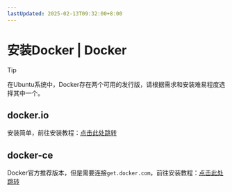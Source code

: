 ```yaml
---
lastUpdated: 2025-02-13T09:32:00+8:00
---
```


# 安装Docker | Docker

> [!TIP]
> 在Ubuntu系统中，Docker存在两个可用的发行版，请根据需求和安装难易程度选择其中一个。

## docker.io

安装简单，前往安装教程：[点击此处跳转](/Docker/InstallIO)

## docker-ce

Docker官方推荐版本，但是需要连接`get.docker.com`，前往安装教程：[点击此处跳转](/Docker/InstallCE)
